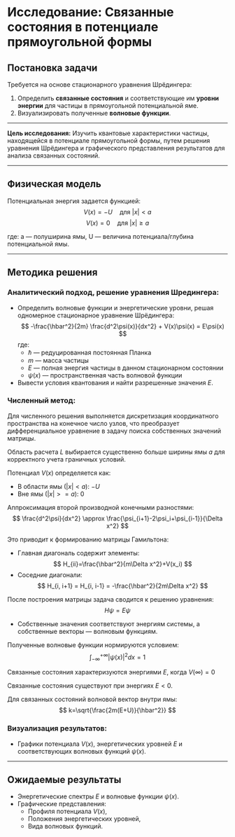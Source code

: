 # Исследование: Связанные состояния в потенциале прямоугольной формы

## Постановка задачи

Требуется на основе стационарного уравнения Шрёдингера:
1. Определить **связанные состояния** и соответствующие им **уровни энергии** для частицы в прямоугольной потенциальной яме.
2. Визуализировать полученные **волновые функции**.

---

**Цель исследования:** Изучить квантовые характеристики частицы, находящейся в потенциале прямоугольной формы, путем решения уравнения Шрёдингера и графического представления результатов для анализа связанных состояний.

---

## Физическая модель

Потенциальная энергия задается функцией:
$$
V(x) = -U \quad \text{для } |x| < a
$$
$$
V(x) = 0 \quad \text{для } |x| \geq a
$$

где: a — полуширина ямы, U — величина потенциала/глубина потенциальной ямы.

---

## Методика решения

### Аналитический подход, решение уравнения Шредингера:
- Определить волновые функции и энергетические уровни, решая одномерное стационарное уравнение Шрёдингера: 
  $$
  -\frac{\hbar^2}{2m} \frac{d^2\psi(x)}{dx^2} + V(x)\psi(x) = E\psi(x)
  $$
  где:
  - $ℏ$ — редуцированная постоянная Планка
  - $m$ — масса частицы
  - $E$ — полная энергия частицы в данном стационарном состоянии
  - $ψ(x)$ — пространственная часть волновой функции
- Вывести условия квантования и найти разрешенные значения $E$.

### Численный метод:

Для численного решения выполняется дискретизация координатного пространства на конечное число узлов, что преобразует дифференциальное уравнение в задачу поиска собственных значений матрицы.

Область расчета $L$ выбирается существенно больше ширины ямы $a$ для корректного учета граничных условий.

Потенциал $V(x)$ определяется как:
- В области ямы $(|x|<a)$: $-U$
- Вне ямы $(|x|>=a)$: $0$

Аппроксимация второй производной конечными разностями:
$$
\frac{d^2\psi}{dx^2} \approx \frac{\psi_{i+1}-2\psi_i+\psi_{i-1}}{\Delta x^2}
$$

Это приводит к формированию матрицы Гамильтона:
- Главная диагональ содержит элементы:
  $$
  H_{ii}=\frac{\hbar^2}{m\Delta x^2}+V(x_i)
  $$
- Соседние диагонали:
  $$
  H_{i, i+1} = H_{i, i-1} = -\frac{\hbar^2}{2m\Delta x^2}
  $$

После построения матрицы задача сводится к решению уравнения:
$$
H\psi = E\psi
$$

* Собственные значения соответствуют энергиям системы, а собственные векторы — волновым функциям.

Полученные волновые функции нормируются условием:
$$
\int_{-\infty}^{+\infty}{|\psi(x)|^2dx}=1
$$

Связанные состояния характеризуются энергиями $E$, когда $V(\infty) = 0$

Связанные состояния существуют при энергиях $E < 0$.

Для связанных состояний волновой вектор внутри ямы:
$$
k=\sqrt{\frac{2m(E+U)}{\hbar^2}}
$$

### Визуализация результатов:
- Графики потенциала $V(x)$, энергетических уровней $E$ и соответствующих волновых функций $ψ(x)$.

---

## Ожидаемые результаты
- Энергетические спектры $E$ и волновые функции $ψ(x)$.
- Графические представления:
  - Профиля потенциала $V(x)$,
  - Положения энергетических уровней,
  - Вида волновых функций.